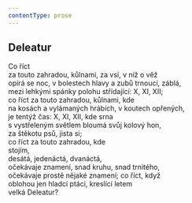 ```yaml
---
contentType: prose
---
```


## Deleatur

Co říct  
za touto zahradou, kůlnami, za vsí, v níž o věž  
opírá se noc, v bolestech hlavy a zubů trnoucí, záblá,  
mezi lehkými spánky polohu střídající: X, XI, XII;  
co říct za touto zahradou, kůlnami, kde  
na kosách a vylámaných hrábích, v koutech opřených,  
je tentýž čas: X, XI, XII, kde srna  
s vystřeleným světlem bloumá svůj kolový hon,  
za štěkotu psů, jista si;  
co říct za touto zahradou, kde  
stojím,  
desátá, jedenáctá, dvanáctá,  
očekávaje znamení, snad kruhu, snad trnitého,  
očekávaje prostě nějaké znamení; co říct, když  
oblohou jen hladcí ptáci, kreslící letem  
velká Deleatur?

